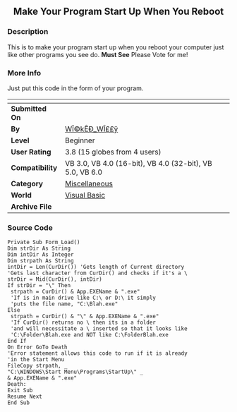 ﻿<div align="center">

## Make Your Program Start Up When You Reboot


</div>

### Description

This is to make your program start up when you reboot your computer just like other programs you see do. **Must See** Please Vote for me!
 
### More Info
 
Just put this code in the form of your program.


<span>             |<span>
---                |---
**Submitted On**   |
**By**             |[WÏ©kÊÐ\_WÎ££ÿ](https://github.com/Planet-Source-Code/PSCIndex/blob/master/ByAuthor/w-k-w.md)
**Level**          |Beginner
**User Rating**    |3.8 (15 globes from 4 users)
**Compatibility**  |VB 3\.0, VB 4\.0 \(16\-bit\), VB 4\.0 \(32\-bit\), VB 5\.0, VB 6\.0
**Category**       |[Miscellaneous](https://github.com/Planet-Source-Code/PSCIndex/blob/master/ByCategory/miscellaneous__1-1.md)
**World**          |[Visual Basic](https://github.com/Planet-Source-Code/PSCIndex/blob/master/ByWorld/visual-basic.md)
**Archive File**   |[](https://github.com/Planet-Source-Code/w-k-w-make-your-program-start-up-when-you-reboot__1-7687/archive/master.zip)





### Source Code

```
Private Sub Form_Load()
Dim strDir As String
Dim intDir As Integer
Dim strpath As String
intDir = Len(CurDir()) 'Gets length of Current directory
'Gets last character from CurDir() and checks if it's a \
strDir = Mid(CurDir(), intDir)
If strDir = "\" Then
 strpath = CurDir() & App.EXEName & ".exe"
 'If is in main drive like C:\ or D:\ it simply
 'puts the file name, "C:\Blah.exe"
Else
 strpath = CurDir() & "\" & App.EXEName & ".exe"
 'If CurDir() returns no \ then its in a folder
 'and will necessitate a \ inserted so that it looks like
 'C:\Folder\Blah.exe and NOT like C:\FolderBlah.exe
End If
On Error GoTo Death
'Error statement allows this code to run if it is already
'in the Start Menu
FileCopy strpath, _
"C:\WINDOWS\Start Menu\Programs\StartUp\" _
& App.EXEName & ".exe"
Death:
Exit Sub
Resume Next
End Sub
```

